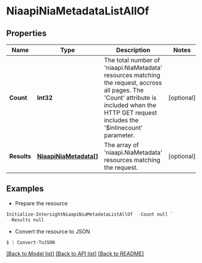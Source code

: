 # NiaapiNiaMetadataListAllOf
## Properties

Name | Type | Description | Notes
------------ | ------------- | ------------- | -------------
**Count** | **Int32** | The total number of &#39;niaapi.NiaMetadata&#39; resources matching the request, accross all pages. The &#39;Count&#39; attribute is included when the HTTP GET request includes the &#39;$inlinecount&#39; parameter. | [optional] 
**Results** | [**NiaapiNiaMetadata[]**](NiaapiNiaMetadata.md) | The array of &#39;niaapi.NiaMetadata&#39; resources matching the request. | [optional] 

## Examples

- Prepare the resource
```powershell
Initialize-IntersightNiaapiNiaMetadataListAllOf  -Count null `
 -Results null
```

- Convert the resource to JSON
```powershell
$ | Convert-ToJSON
```

[[Back to Model list]](../README.md#documentation-for-models) [[Back to API list]](../README.md#documentation-for-api-endpoints) [[Back to README]](../README.md)

